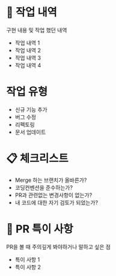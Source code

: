 # 📙 작업 내역
구현 내용 및 작업 했던 내역

 - 작업 내역 1
 - 작업 내역 2
 - 작업 내역 3
 - 작업 내역 4
 
#  작업 유형

- 신규 기능 추가
- 버그 수정
- 리펙토링
- 문서 업데이트
 
# 📋 체크리스트
 
 - Merge 하는 브랜치가 올바른가?
 - 코딩컨벤션을 준수하는가?
 - PR과 관련없는 변경사항이 없는가?
 - 내 코드에 대한 자기 검토가 되었는가?
 
# 📝 PR 특이 사항
PR을 볼 때 주의깊게 봐야하거나 말하고 싶은 점

- 특이 사항 1
- 특이 사항 2
